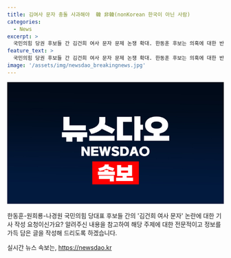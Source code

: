 ```yaml
---
title: 김여사 문자 충돌 사과해야  韓 非韓(nonKorean 한국이 아닌 사람)
categories:
  - News
excerpt: >
  국민의힘 당권 후보들 간 김건희 여사 문자 문제 논쟁 확대. 한동훈 후보는 의혹에 대한 반박과 총선 패배 책임 불구, 원희룡·나경원 후보는 대화와 조율 부재를 비판하며 논란 확산. 특히 김 여사 문자 문제를 통한 전당대회 개입 의혹과 자해극 상황에 휩싸임. 윤상현 후보는 문자에 대한 응대 부재를 지적하면서 갈등 조정에 대한 비판도 제기됨. 결론적으로 당 내부 갈등이 심화되는 가운데, 당권 경쟁의 치열함이 드러나고 있음.
feature_text: >
  국민의힘 당권 후보들 간 김건희 여사 문자 문제 논쟁 확대. 한동훈 후보는 의혹에 대한 반박과 총선 패배 책임 불구, 원희룡·나경원 후보는 대화와 조율 부재를 비판하며 논란 확산. 특히 김 여사 문자 문제를 통한 전당대회 개입 의혹과 자해극 상황에 휩싸임. 윤상현 후보는 문자에 대한 응대 부재를 지적하면서 갈등 조정에 대한 비판도 제기됨. 결론적으로 당 내부 갈등이 심화되는 가운데, 당권 경쟁의 치열함이 드러나고 있음.
image: '/assets/img/newsdao_breakingnews.jpg'
---
```


<p><img src="/assets/img/newsdao_breakingnews.jpg" alt="flaretime 속보" /></p>

<p>한동훈-원희룡-나경원 국민의힘 당대표 후보들 간의 '김건희 여사 문자' 논란에 대한 기사 작성 요청이신가요? 알려주신 내용을 참고하여 해당 주제에 대한 전문적이고 정보를 가득 담은 글을 작성해 드리도록 하겠습니다. </p>
실시간 뉴스 속보는, <a href="https://newsdao.kr" rel="dofollow">https://newsdao.kr</a>


